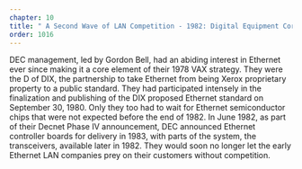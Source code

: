 ```yaml
---
chapter: 10
title: " A Second Wave of LAN Competition - 1982: Digital Equipment Corporation (DEC)"
order: 1016
---
```


DEC management, led by Gordon Bell, had an abiding interest in Ethernet ever since making it a core element of their 1978 VAX strategy. They were the D of DIX, the partnership to take Ethernet from being Xerox proprietary property to a public standard. They had participated intensely in the finalization and publishing of the DIX proposed Ethernet standard on September 30, 1980. Only they too had to wait for Ethernet semiconductor chips that were not expected before the end of 1982. In June 1982, as part of their Decnet Phase IV announcement, DEC announced Ethernet controller boards for delivery in 1983, with parts of the system, the transceivers, available later in 1982. They would soon no longer let the early Ethernet LAN companies prey on their customers without competition.
